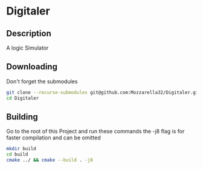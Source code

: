 # Digitaler
## Description
A logic Simulator

## Downloading 
Don't forget the submodules
```bash
git clone --recurse-submodules git@github.com:Mozzarella32/Digitaler.git
cd Digitaler
```

## Building
Go to the root of this Project and run these commands the -j8 flag is for faster compilation and can be omitted
```bash
mkdir build
cd build
cmake ../ && cmake --build . -j8
```
